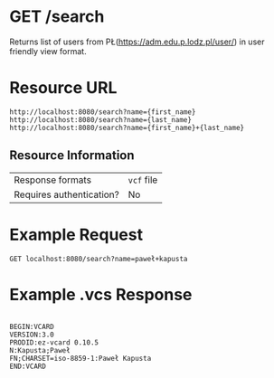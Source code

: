 # GET /search

Returns list of users from PŁ(https://adm.edu.p.lodz.pl/user/) in user friendly view format.

# Resource URL

`http://localhost:8080/search?name={first_name}`
`http://localhost:8080/search?name={last_name}`
`http://localhost:8080/search?name={first_name}+{last_name}`


## Resource Information

|                |                          	|                         
|----------------|-------------------------------|
|Response formats|`vcf` file           |
|Requires authentication?         |No            |


# Example Request

`GET localhost:8080/search?name=paweł+kapusta`

# Example .vcs Response 

```

BEGIN:VCARD
VERSION:3.0
PRODID:ez-vcard 0.10.5
N:Kapusta;Paweł
FN;CHARSET=iso-8859-1:Paweł Kapusta
END:VCARD

```

